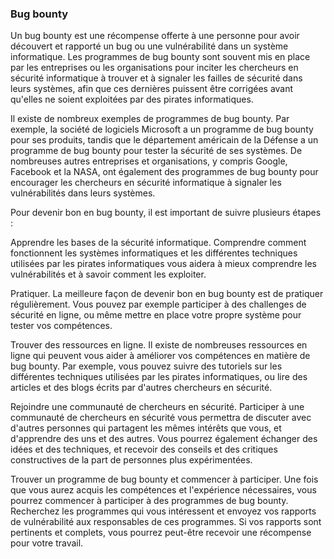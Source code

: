 ### Bug bounty

Un bug bounty est une récompense offerte à une personne pour avoir découvert et rapporté un bug ou une vulnérabilité dans un système informatique. Les programmes de bug bounty sont souvent mis en place par les entreprises ou les organisations pour inciter les chercheurs en sécurité informatique à trouver et à signaler les failles de sécurité dans leurs systèmes, afin que ces dernières puissent être corrigées avant qu'elles ne soient exploitées par des pirates informatiques.

Il existe de nombreux exemples de programmes de bug bounty. Par exemple, la société de logiciels Microsoft a un programme de bug bounty pour ses produits, tandis que le département américain de la Défense a un programme de bug bounty pour tester la sécurité de ses systèmes. De nombreuses autres entreprises et organisations, y compris Google, Facebook et la NASA, ont également des programmes de bug bounty pour encourager les chercheurs en sécurité informatique à signaler les vulnérabilités dans leurs systèmes.

Pour devenir bon en bug bounty, il est important de suivre plusieurs étapes :

Apprendre les bases de la sécurité informatique. Comprendre comment fonctionnent les systèmes informatiques et les différentes techniques utilisées par les pirates informatiques vous aidera à mieux comprendre les vulnérabilités et à savoir comment les exploiter.

Pratiquer. La meilleure façon de devenir bon en bug bounty est de pratiquer régulièrement. Vous pouvez par exemple participer à des challenges de sécurité en ligne, ou même mettre en place votre propre système pour tester vos compétences.

Trouver des ressources en ligne. Il existe de nombreuses ressources en ligne qui peuvent vous aider à améliorer vos compétences en matière de bug bounty. Par exemple, vous pouvez suivre des tutoriels sur les différentes techniques utilisées par les pirates informatiques, ou lire des articles et des blogs écrits par d'autres chercheurs en sécurité.

Rejoindre une communauté de chercheurs en sécurité. Participer à une communauté de chercheurs en sécurité vous permettra de discuter avec d'autres personnes qui partagent les mêmes intérêts que vous, et d'apprendre des uns et des autres. Vous pourrez également échanger des idées et des techniques, et recevoir des conseils et des critiques constructives de la part de personnes plus expérimentées.

Trouver un programme de bug bounty et commencer à participer. Une fois que vous aurez acquis les compétences et l'expérience nécessaires, vous pourrez commencer à participer à des programmes de bug bounty. Recherchez les programmes qui vous intéressent et envoyez vos rapports de vulnérabilité aux responsables de ces programmes. Si vos rapports sont pertinents et complets, vous pourrez peut-être recevoir une récompense pour votre travail.

